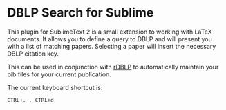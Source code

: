 # DBLP Search for Sublime

This plugin for SublimeText 2 is a small extension to working with  LaTeX
documents. It allows you to define a query to DBLP and will present  you with a
list of matching papers. Selecting a paper will insert the necessary DBLP
citation key.

This can be used in conjunction with [rDBLP][dblp] to automatically maintain
your bib files for your current publication.

The current keyboard shortcut is:

	CTRL+. , CTRL+d


[dblp]: https://github.com/grundprinzip/dblp
